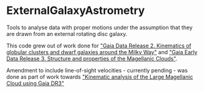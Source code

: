 # ExternalGalaxyAstrometry

Tools to analyse data with proper motions under the assumption that they are drawn from an external rotating disc galaxy.

This code grew out of work done for ["Gaia Data Release 2. Kinematics of globular clusters and dwarf galaxies around the Milky Way"](https://ui.adsabs.harvard.edu/abs/2018A%26A...616A..12G/abstract) and ["Gaia Early Data Release 3. Structure and properties of the Magellanic Clouds"](https://ui.adsabs.harvard.edu/abs/2021A%26A...649A...7G/abstract). 

Amendment to include line-of-sight velocities - currently pending - was done as part of work towards ["Kinematic analysis of the Large Magellanic Cloud using Gaia DR3"](https://ui.adsabs.harvard.edu/abs/2023A%26A...669A..91J/abstract)
